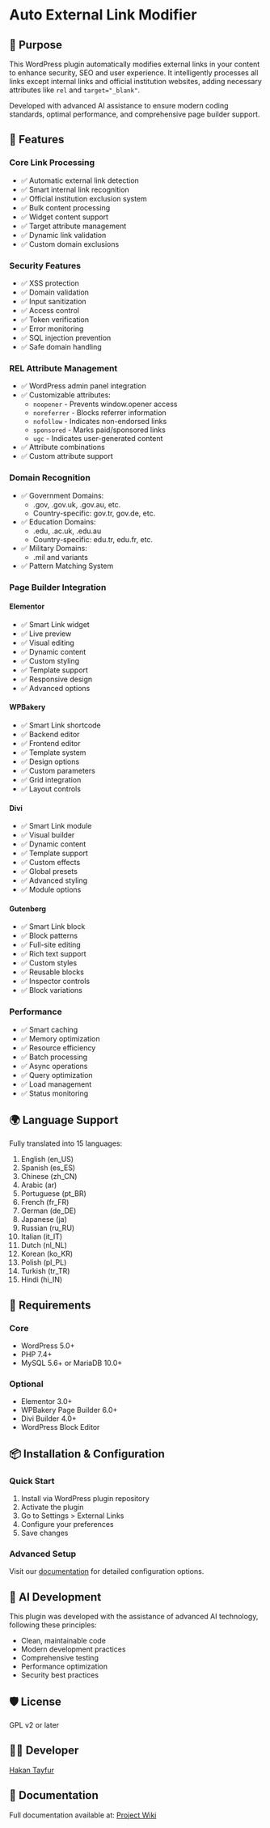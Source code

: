 # Auto External Link Modifier

## 🎯 Purpose

This WordPress plugin automatically modifies external links in your content to enhance security, SEO and user experience. It intelligently processes all links except internal links and official institution websites, adding necessary attributes like `rel` and `target="_blank"`. 

Developed with advanced AI assistance to ensure modern coding standards, optimal performance, and comprehensive page builder support.

## 🌟 Features

### Core Link Processing
- ✅ Automatic external link detection
- ✅ Smart internal link recognition
- ✅ Official institution exclusion system
- ✅ Bulk content processing
- ✅ Widget content support
- ✅ Target attribute management
- ✅ Dynamic link validation
- ✅ Custom domain exclusions

### Security Features
- ✅ XSS protection
- ✅ Domain validation
- ✅ Input sanitization
- ✅ Access control
- ✅ Token verification
- ✅ Error monitoring
- ✅ SQL injection prevention
- ✅ Safe domain handling

### REL Attribute Management
- ✅ WordPress admin panel integration
- ✅ Customizable attributes:
  - `noopener` - Prevents window.opener access
  - `noreferrer` - Blocks referrer information
  - `nofollow` - Indicates non-endorsed links
  - `sponsored` - Marks paid/sponsored links
  - `ugc` - Indicates user-generated content
- ✅ Attribute combinations
- ✅ Custom attribute support

### Domain Recognition
- ✅ Government Domains:
  - .gov, .gov.uk, .gov.au, etc.
  - Country-specific: gov.tr, gov.de, etc.
- ✅ Education Domains:
  - .edu, .ac.uk, .edu.au
  - Country-specific: edu.tr, edu.fr, etc.
- ✅ Military Domains:
  - .mil and variants
- ✅ Pattern Matching System

### Page Builder Integration

#### Elementor
- ✅ Smart Link widget
- ✅ Live preview
- ✅ Visual editing
- ✅ Dynamic content
- ✅ Custom styling
- ✅ Template support
- ✅ Responsive design
- ✅ Advanced options

#### WPBakery
- ✅ Smart Link shortcode
- ✅ Backend editor
- ✅ Frontend editor
- ✅ Template system
- ✅ Design options
- ✅ Custom parameters
- ✅ Grid integration
- ✅ Layout controls

#### Divi
- ✅ Smart Link module
- ✅ Visual builder
- ✅ Dynamic content
- ✅ Template support
- ✅ Custom effects
- ✅ Global presets
- ✅ Advanced styling
- ✅ Module options

#### Gutenberg
- ✅ Smart Link block
- ✅ Block patterns
- ✅ Full-site editing
- ✅ Rich text support
- ✅ Custom styles
- ✅ Reusable blocks
- ✅ Inspector controls
- ✅ Block variations

### Performance
- ✅ Smart caching
- ✅ Memory optimization
- ✅ Resource efficiency
- ✅ Batch processing
- ✅ Async operations
- ✅ Query optimization
- ✅ Load management
- ✅ Status monitoring

## 🌍 Language Support

Fully translated into 15 languages:
1. English (en_US)
2. Spanish (es_ES)
3. Chinese (zh_CN)
4. Arabic (ar)
5. Portuguese (pt_BR)
6. French (fr_FR)
7. German (de_DE)
8. Japanese (ja)
9. Russian (ru_RU)
10. Italian (it_IT)
11. Dutch (nl_NL)
12. Korean (ko_KR)
13. Polish (pl_PL)
14. Turkish (tr_TR)
15. Hindi (hi_IN)

## 🔧 Requirements

### Core
- WordPress 5.0+
- PHP 7.4+
- MySQL 5.6+ or MariaDB 10.0+

### Optional
- Elementor 3.0+
- WPBakery Page Builder 6.0+
- Divi Builder 4.0+
- WordPress Block Editor

## 📦 Installation & Configuration

### Quick Start
1. Install via WordPress plugin repository
2. Activate the plugin
3. Go to Settings > External Links
4. Configure your preferences
5. Save changes

### Advanced Setup
Visit our [documentation](https://github.com/htayfur/wordpressautolinkmodifier/wiki) for detailed configuration options.

## 🤖 AI Development

This plugin was developed with the assistance of advanced AI technology, following these principles:
- Clean, maintainable code
- Modern development practices
- Comprehensive testing
- Performance optimization
- Security best practices

## 🛡️ License

GPL v2 or later

## 👨‍💻 Developer

[Hakan Tayfur](https://htayfur.com)

## 📝 Documentation

Full documentation available at:
[Project Wiki](https://github.com/htayfur/wordpressautolinkmodifier/wiki)
